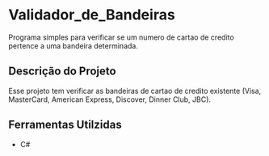 # Validador_de_Bandeiras
Programa simples para verificar se um numero de cartao de credito pertence a uma bandeira determinada.

## Descrição do Projeto
Esse projeto tem verificar as bandeiras de cartao de credito existente (Visa, MasterCard, American Express, Discover, Dinner Club, JBC).
## Ferramentas Utilzidas
 - C# 
